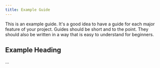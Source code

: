```yaml
---
title: Example Guide
---
```


This is an example guide. It's a good idea to have a guide for each major feature of your project. Guides should be short and to the point. They should also be written in a way that is easy to understand for beginners.

## Example Heading

...